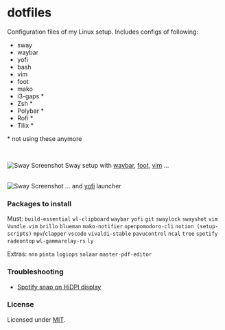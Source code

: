 # dotfiles

Configuration files of my Linux setup. Includes configs of following:
- sway
- waybar
- yofi
- bash
- vim
- foot
- mako
- i3-gaps *
- Zsh *
- Polybar *
- Rofi *
- Tilix *

\* not using these anymore

<br/>

![Sway Screenshot](https://i.imgur.com/iZn2J1u.png)
Sway setup with [waybar](https://github.com/Alexays/Waybar), [foot](https://codeberg.org/dnkl/foot), [vim](https://github.com/vim/vim) ...<br><br>

![Sway Screenshot](https://i.imgur.com/nzkXyyu.png)
... and [yofi](https://github.com/l4l/yofi) launcher

### Packages to install

Must: `build-essential` `wl-clipboard` `waybar` `yofi` `git` `swaylock` `swayshot` `vim` `Vundle.vim` `brillo` `blueman` `mako-notifier` `openpomodoro-cli` `notion (setup-scripts)` `mpv`/`clapper` `vscode` `vivaldi-stable` `pavucontrol` `ncal` `tree` `spotify` `radeontop` `wl-gammarelay-rs` `ly`

Extras: `nnn` `pinta` `logiops` `solaar` `master-pdf-editor`

### Troubleshooting

- [Spotify snap on HiDPI display](https://wiki.archlinux.org/title/spotify#HiDPI_Mode)

### License
Licensed under [MIT](https://github.com/mrpandey/dotfiles/blob/master/LICENSE).
